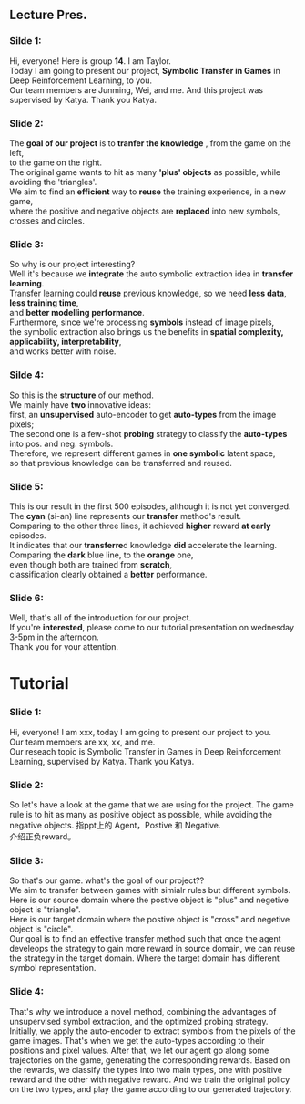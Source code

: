 ## Lecture Pres.
### Silde 1:<br>
Hi, everyone! Here is group **14**. I am Taylor.<br> 
Today I am going to present our project, **Symbolic Transfer in Games** in Deep Reinforcement Learning, to you. <br>
Our team members are Junming, Wei, and me. And this project was supervised by Katya. Thank you Katya.<br>
### Slide 2: <br>
The **goal of our project** is to **tranfer the knowledge** , from the game on the left, <br>
to the game on the right. <br>
The original game wants to hit as many **'plus' objects** as possible, while avoiding the 'triangles'. <br>
We aim to find an **efficient** way to **reuse** the training experience, in a new game, <br>
where the positive and negative objects are **replaced** into new symbols, <br>
crosses and circles.<br>
### Slide 3: <br>
So why is our project interesting? <br>
Well it's because we **integrate** the auto symbolic extraction idea in **transfer learning**.<br>
Transfer learning could **reuse** previous knowledge, so we need **less data**, **less training time**, <br>
and **better modelling performance**.<br>
Furthermore, since we're processing **symbols** instead of image pixels, <br>
the symbolic extraction also brings us the benefits in **spatial complexity, applicability, interpretability**, <br>
and works better with noise.  <br>
### Silde 4: <br>
So this is the **structure** of our method. <br>
We mainly have **two** innovative ideas: <br>
first, an **unsupervised** auto-encoder to get **auto-types** from the image pixels; <br>
The second one is a few-shot **probing** strategy to classify the **auto-types** into pos. and neg. symbols. <br>
Therefore, we represent different games in **one symbolic** latent space, <br>
so that previous knowledge can be transferred and reused.<br>
### Slide 5: <br>
This is our result in the first 500 episodes, although it is not yet converged. <br>
The **cyan** (si-an) line represents our **transfer** method's result.<br> 
Comparing to the other three lines, it achieved **higher** reward **at early** episodes. <br>
It indicates that our **transferre**d knowledge **did** accelerate the learning. <br>
Comparing the **dark** blue line, to the **orange** one, <br>
even though both are trained from **scratch**, <br>
classification clearly obtained a **better** performance. <br>
### Slide 6: <br>
Well, that's all of the introduction for our project.<br> 
If you're **interested**, please come to our tutorial presentation on wednesday 3-5pm in the afternoon.<br>
Thank you for your attention. <br>



# Tutorial
### Slide 1: <br>
Hi, everyone! I am xxx, today I am going to present our project to you. <br>
Our team members are xx, xx, and me. <br>
Our reseach topic is Symbolic Transfer in Games in Deep Reinforcement Learning, supervised by Katya. Thank you Katya.<br>
### Slide 2: <br>
So let's have a look at the game that we are using for the project. The game rule is to hit as many as positive object as possible, while avoiding the negative objects. 指ppt上的 Agent，Postive 和 Negative.<br> 介绍正负reward。
### Slide 3: <br>
So that's our game. what's the goal of our project??<br>
We aim to transfer between games with simialr rules but different symbols.<br>
Here is our source domain where the postive object is "plus" and negetive object is "triangle".<br>
Here is our target domain where the postive object is "cross" and negetive object is "circle".<br>
Our goal is to find an effective transfer method such that once the agent develeops the strategy to gain more reward in source domain, we can reuse the strategy in the target domain. Where the target domain has different symbol representation.  
### Slide 4: <br>



That's why we introduce a novel method, combining the advantages of unsupervised symbol extraction, and the optimized probing strategy. Initially, we apply the auto-encoder to extract symbols from the pixels of the game images. That's when we get the auto-types according to their positions and pixel values. After that, we let our agent go along some trajectories on the game, generating the corresponding rewards. Based on the rewards, we classify the types into two main types, one with positive reward and the other with negative reward. And we train the original policy on the two types, and play the game according to our generated trajectory.
